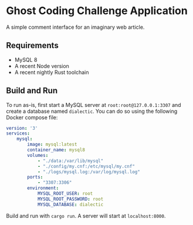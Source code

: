 # Ghost Coding Challenge Application

A simple comment interface for an imaginary web article.

## Requirements

- MySQL 8
- A recent Node version
- A recent nightly Rust toolchain

## Build and Run

To run as-is, first start a MySQL server at `root:root@127.0.0.1:3307` and
create a database named `dialectic`. You can do so using the following Docker
compose file:

```yaml
version: '3'
services:
    mysql:
        image: mysql:latest
        container_name: mysql8
        volumes:
            - "./data:/var/lib/mysql"
            - "./config/my.cnf:/etc/mysql/my.cnf"
            - "./logs/mysql.log:/var/log/mysql.log"
        ports:
            - "3307:3306"
        environment:
            MYSQL_ROOT_USER: root
            MYSQL_ROOT_PASSWORD: root
            MYSQL_DATABASE: dialectic
```

Build and run with `cargo run`. A server will start at `localhost:8000`.